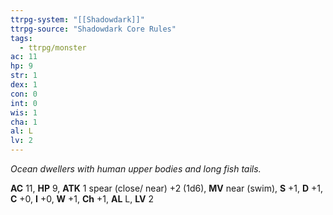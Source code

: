 ```yaml
---
ttrpg-system: "[[Shadowdark]]"
ttrpg-source: "Shadowdark Core Rules"
tags:
  - ttrpg/monster
ac: 11
hp: 9
str: 1
dex: 1
con: 0
int: 0
wis: 1
cha: 1
al: L
lv: 2
---
```


_Ocean dwellers with human upper bodies and long fish tails._

**AC** 11, **HP** 9, **ATK** 1 spear (close/ near) +2 (1d6), **MV** near (swim), **S** +1, **D** +1, **C** +0, **I** +0, **W** +1, **Ch** +1, **AL** L, **LV** 2



